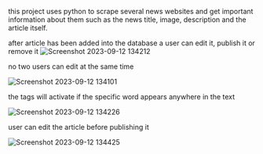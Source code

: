 this project uses python to scrape several news websites and get important information about them such as the news title, image, description and the article itself.

after article has been added into the database a user can edit it, publish it or remove it
![Screenshot 2023-09-12 134212](https://github.com/heldernunes1905/pap_news_scrape_tool/assets/79063381/213d73ed-065c-4174-bce0-05e3e911bc3f)


no two users can edit at the same time

![Screenshot 2023-09-12 134101](https://github.com/heldernunes1905/pap_news_scrape_tool/assets/79063381/f9e2f89c-5b43-4710-a307-1826fe4bd43a)


the tags will activate if the specific word appears anywhere in the text

![Screenshot 2023-09-12 134226](https://github.com/heldernunes1905/pap_news_scrape_tool/assets/79063381/d8ed4d5a-dce1-4835-b866-78089cdfee91)


user can edit the article before publishing it

![Screenshot 2023-09-12 134425](https://github.com/heldernunes1905/pap_news_scrape_tool/assets/79063381/f8bcee05-ac2f-4917-8d36-032a7c0c3548)

